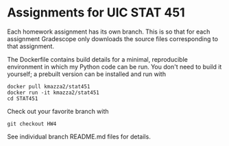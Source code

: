 # Assignments for UIC STAT 451

Each homework assignment has its own branch. This is so that for each assignment Gradescope only downloads the source files corresponding to that assignment.

The Dockerfile contains build details for a minimal, reproducible environment in which my Python code can be run. You don't need to build it yourself; a prebuilt version can be installed and run with
```
docker pull kmazza2/stat451
docker run -it kmazza2/stat451
cd STAT451
```
Check out your favorite branch with
```
git checkout HW4
```
See individual branch README.md files for details.
